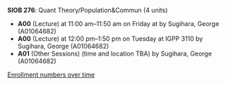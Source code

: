 **SIOB 276**: Quant Theory/Population&Commun (4 units)

- **A00** (Lecture) at 11:00 am–11:50 am on Friday at   by Sugihara, George (A01064682)
- **A00** (Lecture) at 12:00 pm–1:50 pm on Tuesday at IGPP 3110 by Sugihara, George (A01064682)
- **A01** (Other Sessions) (time and location TBA) by Sugihara, George (A01064682)

[Enrollment numbers over time](./SIOB276.tsv)
